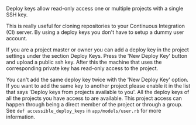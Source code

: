 Deploy keys allow read-only access one or multiple projects with a single SSH key.

This is really useful for cloning repositories to your Continuous Integration (CI) server.
By using a deploy keys you don't have to setup a dummy user account.

If you are a project master or owner you can add a deploy key in the project settings under the section Deploy Keys.
Press the 'New Deploy Key' button and upload a public ssh key.
After this the machine that uses the corresponding private key has read-only access to the project.

You can't add the same deploy key twice with the 'New Deploy Key' option.
If you want to add the same key to another project please enable it in the list that says 'Deploy keys from projects available to you'.
All the deploy keys of all the projects you have access to are available. This project access can happen through being a direct member of the project or through a group. See `def accessible_deploy_keys` in `app/models/user.rb` for more information.
